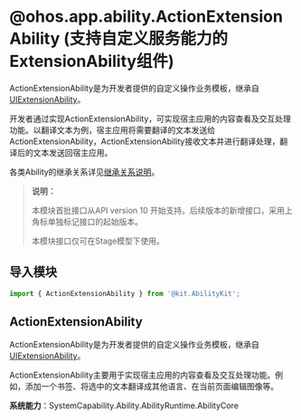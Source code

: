 # @ohos.app.ability.ActionExtensionAbility (支持自定义服务能力的ExtensionAbility组件)

<!--Kit: Ability Kit-->
<!--Subsystem: Ability-->
<!--Owner: @zexin_c-->
<!--Designer: @li-weifeng2024-->
<!--Tester: @lixueqing513-->
<!--Adviser: @huipeizi-->

ActionExtensionAbility是为开发者提供的自定义操作业务模板，继承自[UIExtensionAbility](js-apis-app-ability-uiExtensionAbility.md)。

开发者通过实现ActionExtensionAbility，可实现宿主应用的内容查看及交互处理功能。以翻译文本为例，宿主应用将需要翻译的文本发送给ActionExtensionAbility，ActionExtensionAbility接收文本并进行翻译处理，翻译后的文本发送回宿主应用。

各类Ability的继承关系详见[继承关系说明](./js-apis-app-ability-ability.md#ability的继承关系说明)。

> **说明：**
> 
> 本模块首批接口从API version 10 开始支持。后续版本的新增接口，采用上角标单独标记接口的起始版本。
>
> 本模块接口仅可在Stage模型下使用。

## 导入模块

```ts
import { ActionExtensionAbility } from '@kit.AbilityKit';
```

## ActionExtensionAbility

ActionExtensionAbility是为开发者提供的自定义操作业务模板，继承自[UIExtensionAbility](js-apis-app-ability-uiExtensionAbility.md)。

ActionExtensionAbility主要用于实现宿主应用的内容查看及交互处理功能。例如，添加一个书签、将选中的文本翻译成其他语言、在当前页面编辑图像等。

**系统能力**：SystemCapability.Ability.AbilityRuntime.AbilityCore
